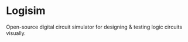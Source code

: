 # Logisim
Open-source digital circuit simulator for designing &amp; testing logic circuits visually.
